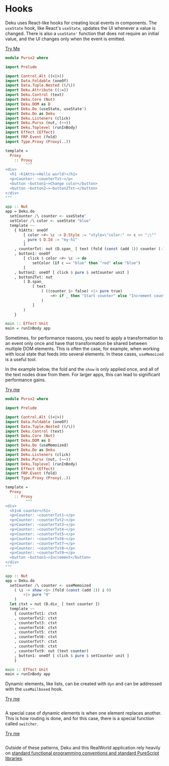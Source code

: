 # Hooks

Deku uses React-like hooks for creating local events in components. The `useState` hook, like React's `useState`, updates the UI whenever a value is changed. There is also a `useState'` function that does not require an initial value, and the UI changes only when the event is emitted.

[Try Me](https://try.purescript.org/?github=/mikesol/purescript-deku-realworld/main/gh-examples/Hooks1.purs)
```purescript
module Pursx2 where

import Prelude

import Control.Alt ((<|>))
import Data.Foldable (oneOf)
import Data.Tuple.Nested ((/\))
import Deku.Attribute ((:=))
import Deku.Control (text)
import Deku.Core (Nut)
import Deku.DOM as D
import Deku.Do (useState, useState')
import Deku.Do as Deku
import Deku.Listeners (click)
import Deku.Pursx (nut, (~~))
import Deku.Toplevel (runInBody)
import Effect (Effect)
import FRP.Event (fold)
import Type.Proxy (Proxy(..))

template =
  Proxy
    :: Proxy
         """
<div>
  <h1 ~h1Atts~>Hello world!</h1>
  <p>Counter: ~counterTxt~</p>
  <button ~button1~>Change color</button>
  <button ~button2~>~button2Txt~</button>
</div>
"""

app :: Nut
app = Deku.do
  setCounter /\ counter <- useState'
  setColor /\ color <- useState "blue"
  template ~~
    { h1Atts: oneOf
        [ color <#> \c -> D.Style := "style=\"color:" <> c <> ";\""
        , pure $ D.Id := "my-h1"
        ]
    , counterTxt: nut (D.span_ [ text (fold (const (add 1)) counter (-1) <#> show) ])
    , button1: oneOf
        [ click $ color <#> \c -> do
            setColor (if c == "blue" then "red" else "blue")
        ]
    , button2: oneOf [ click $ pure $ setCounter unit ]
    , button2Txt: nut
        ( D.span_
            [ text
                ( ((counter $> false) <|> pure true)
                    <#> if _ then "Start counter" else "Increment counter"
                )
            ]
        )
    }

main :: Effect Unit
main = runInBody app
```

Sometimes, for performance reasons, you need to apply a transformation to an event only once and have that transformation be shared between multiple DOM elements. This is often the case, for example, when working with local state that feeds into several elements. In these cases, `useMemoized` is a useful tool.

In the example below, the fold and the `show` is only applied once, and all of the text nodes draw from them. For larger apps, this can lead to significant performance gains.

[Try me]()
```purescript
module Pursx2 where

import Prelude

import Control.Alt ((<|>))
import Data.Foldable (oneOf)
import Data.Tuple.Nested ((/\))
import Deku.Control (text)
import Deku.Core (Nut)
import Deku.DOM as D
import Deku.Do (useMemoized)
import Deku.Do as Deku
import Deku.Listeners (click)
import Deku.Pursx (nut, (~~))
import Deku.Toplevel (runInBody)
import Effect (Effect)
import FRP.Event (fold)
import Type.Proxy (Proxy(..))

template =
  Proxy
    :: Proxy
         """
<div>
  <h1>A counter</h1>
  <p>Counter: ~counterTxt1~</p>
  <p>Counter: ~counterTxt2~</p>
  <p>Counter: ~counterTxt3~</p>
  <p>Counter: ~counterTxt4~</p>
  <p>Counter: ~counterTxt5~</p>
  <p>Counter: ~counterTxt6~</p>
  <p>Counter: ~counterTxt7~</p>
  <p>Counter: ~counterTxt8~</p>
  <p>Counter: ~counterTxt9~</p>
  <button ~button1~>Increment</button>
</div>
"""

app :: Nut
app = Deku.do
  setCounter /\ counter <- useMemoized
    ( \i -> show <$> (fold (const (add 1)) i 0)
        <|> pure "0"
    )
  let ctxt = nut (D.div_ [ text counter ])
  template ~~
    { counterTxt1: ctxt
    , counterTxt2: ctxt
    , counterTxt3: ctxt
    , counterTxt4: ctxt
    , counterTxt5: ctxt
    , counterTxt6: ctxt
    , counterTxt7: ctxt
    , counterTxt8: ctxt
    , counterTxt9: nut (text counter)
    , button1: oneOf [ click $ pure $ setCounter unit ]
    }

main :: Effect Unit
main = runInBody app
```

Dynamic elements, like lists, can be created with `dyn` and can be addressed with the `useMailboxed` hook.

[Try me]()
```purescript
```

A special case of dynamic elements is when one element replaces another. This is how routing is done, and for this case, there is a special function called `switcher`.

[Try me]()
```purescript
```

Outside of these patterns, Deku and this RealWorld application rely heavily on [standard functional programming conventions and standard PureScript libraries](./functional-programming).